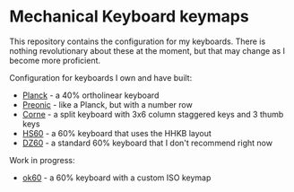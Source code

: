 # Mechanical Keyboard keymaps

This repository contains the configuration for my keyboards. There is nothing revolutionary about these at the moment, but that may change as I become more proficient.

Configuration for keyboards I own and have built:

* [Planck](https://github.com/teknostatik/keyboards/tree/main/planck) - a 40% ortholinear keyboard
* [Preonic](https://github.com/teknostatik/keyboards/tree/main/preonic) - like a Planck, but with a number row
* [Corne](https://github.com/teknostatik/keyboards/tree/main/corne) - a split keyboard with 3x6 column staggered keys and 3 thumb keys
* [HS60](https://github.com/teknostatik/keyboards/tree/main/HHKB) - a 60% keyboard that uses the HHKB layout
* [DZ60](https://github.com/teknostatik/keyboards/tree/main/dz60rgb_ansi) - a standard 60% keyboard that I don't recommend right now

Work in progress:

* [ok60](https://github.com/teknostatik/keyboards/tree/main/ok60) - a 60% keyboard with a custom ISO keymap
